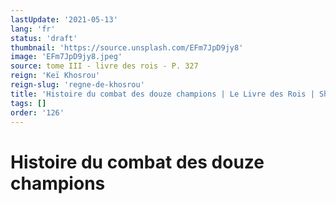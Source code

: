```yaml
---
lastUpdate: '2021-05-13'
lang: 'fr'
status: 'draft'
thumbnail: 'https://source.unsplash.com/EFm7JpD9jy8'
image: 'EFm7JpD9jy8.jpeg'
source: tome III - livre des rois - P. 327
reign: 'Keï Khosrou'
reign-slug: 'regne-de-khosrou'
title: 'Histoire du combat des douze champions | Le Livre des Rois | Shâhnâmeh'
tags: []
order: '126'
---
```


# Histoire du combat des douze champions 
